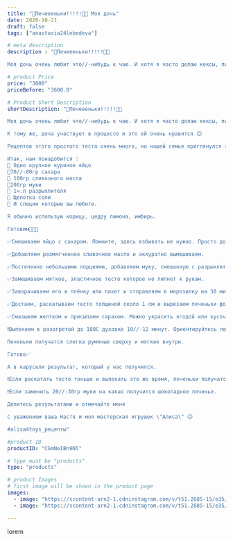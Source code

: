 ```yaml
---
title: "🥠Печеееньки!!!!!🥠🥠 Моя дочь"
date: 2020-10-21
draft: false
tags: ["anastasia24lebedeva"]

# meta description
description : "🥠Печеееньки!!!!!🥠🥠

Моя дочь очень любит что//-нибудь к чаю. И хотя я часто делаю кексы, пирожки и пирожные //- Алиса отдаёт предпочтение обычным песочным печен"

# product Price
price: "3000"
priceBefore: "3600.0"

# Product Short Description
shortDescription: "🥠Печеееньки!!!!!🥠🥠

Моя дочь очень любит что//-нибудь к чаю. И хотя я часто делаю кексы, пирожки и пирожные //- Алиса отдаёт предпочтение обычным песочным печенькам. И чем больше их в тарелке, тем она довольнее.

К тому же, доча участвует в процессе и это ей очень нравится 😊

Рецептов этого простого теста очень много, но нашей семье приглянулся этот👇

Итак, нам понадобится :
🥚 Одно крупное куриное яйцо
🧂70//-80гр сахара
🧈 100гр сливочного масла
🥠200гр муки
🥄 1ч.л разрыхлителя
🥄 Щепотка соли
🧉 И специи которые вы любите.

Я обычно использую корицу, цедру лимона, имбирь.

Готовим👩🏼‍🍳

✅Смешиваем яйцо с сахаром. Помните, здесь взбивать не нужно. Просто до растворения сахара. 

✅Добавляем размягченное сливочное масло и аккуратно вымешиваем. 

✅Постепенно небольшими порциями, добавляем муку, смешанную с разрыхлителем и солью. 

✅Замешиваем мягкое, эластичное тесто которое не липнет к рукам.

✅Заворачиваем его в плёнку или пакет и отправляем в морозилку на 30 минут.

✅Достаем, раскатываем тесто толщиной около 1 см и вырезаем печеньки формочками.

✅Смазывем желтком и присыпаем сарахом. Можно украсить ягодой или кусочком фрукта по желанию.

❗Выпекаем в разогретой до 180С духовке 10//-12 минут. Ориентируйтесь по своей духовке.

Печеньки получатся слегка румяные сверху и мягкие внутри.

Готово✅

А в карусели результат, который у нас получился.

❗Если раскатать тесто тоньше и выпекать это же время, печеньки получатся как коржики. Тоже вкусно 😋

❗Если заменить 20//-30гр муки на какао получится шоколадное печенье. 

Делитесь результатами и отмечайте меня

С уважением ваша Настя и моя мастерская игрушек \"Алиса\" 😉

#alisa4toys_рецепты"

#product ID
productID: "CGmNeIBn9Nl"

# type must be "products"
type: "products"

# product Images
# first image will be shown in the product page
images:
  - image: "https://scontent-arn2-1.cdninstagram.com/v/t51.2885-15/e35/122196394_1144490722615696_1393113354998221388_n.jpg?se=7&tp=1&_nc_ht=scontent-arn2-1.cdninstagram.com&_nc_cat=104&_nc_ohc=wbgaZpuK-SsAX98uCBX&oh=94e7fde14812dea3cd8fb63d517cb26f&oe=606BCB4E&ig_cache_key=MjQyNDY4NDY5MTUxNTYxODU5Mw%3D%3D.2"
  - image: "https://scontent-arn2-1.cdninstagram.com/v/t51.2885-15/e35/121966269_353463002539789_4033638077743928138_n.jpg?se=7&tp=1&_nc_ht=scontent-arn2-1.cdninstagram.com&_nc_cat=101&_nc_ohc=DuT3uTRzHHcAX-M17bH&oh=0b76b31e3fdbefe516447e0f523599b0&oe=60698BAF&ig_cache_key=MjQyNDY4NDY5MTQ5ODg3NjcxMg%3D%3D.2"

---
```

lorem
